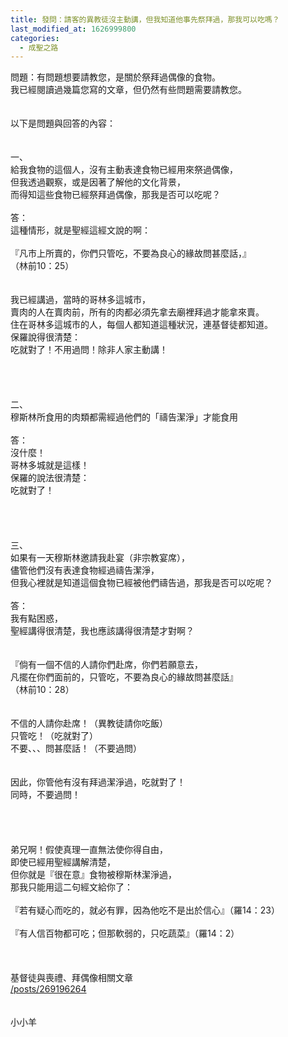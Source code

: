 ```yaml
---
title: 發問：請客的異教徒沒主動講，但我知道他事先祭拜過，那我可以吃嗎？
last_modified_at: 1626999800
categories:
  - 成聖之路
---
```


<div>問題：有問題想要請教您，是關於祭拜過偶像的食物。</div>

<div>我已經閱讀過幾篇您寫的文章，但仍然有些問題需要請教您。</div>

<div>&nbsp;</div>

<div>&nbsp;</div>

<div>以下是問題與回答的內容：</div>

<div>&nbsp;</div>

<div>&nbsp;</div>

<div>一、<span style="white-space:pre"> </span></div>

<div>給我食物的這個人，沒有主動表達食物已經用來祭過偶像，</div>

<div>但我透過觀察，或是因著了解他的文化背景，</div>

<div>而得知這些食物已經祭拜過偶像，那我是否可以吃呢？</div>

<div>&nbsp;</div>

<div>答：</div>

<div>這種情形，就是聖經這經文說的啊：</div>

<div>&nbsp;</div>

<div>『凡市上所賣的，你們只管吃，不要為良心的緣故問甚麼話，』</div>

<div>（林前10：25）</div>

<div>&nbsp;</div>

<div>&nbsp;</div>

<div>我已經講過，當時的哥林多這城市，</div>

<div>賣肉的人在賣肉前，所有的肉都必須先拿去廟裡拜過才能拿來賣。</div>

<div>住在哥林多這城市的人，每個人都知道這種狀況，連基督徒都知道。</div>

<div>保羅說得很清楚：</div>

<div>吃就對了！不用過問！除非人家主動講！</div>

<div>&nbsp;</div>

<div>&nbsp;</div>

<div>&nbsp;</div>

<div>&nbsp;</div>

<div>二、</div>

<div>穆斯林所食用的肉類都需經過他們的「禱告潔淨」才能食用</div>

<div>&nbsp;</div>

<div>答：</div>

<div>沒什麼！</div>

<div>哥林多城就是這樣！</div>

<div>保羅的說法很清楚：</div>

<div>吃就對了！</div>

<div>&nbsp;</div>

<div>&nbsp;</div>

<div>&nbsp;</div>

<div>&nbsp;</div>

<div>三、</div>

<div>如果有一天穆斯林邀請我赴宴（非宗教宴席），</div>

<div>儘管他們沒有表達食物經過禱告潔淨，</div>

<div>但我心裡就是知道這個食物已經被他們禱告過，那我是否可以吃呢？</div>

<div>&nbsp;</div>

<div>答：</div>

<div>我有點困惑，</div>

<div>聖經講得很清楚，我也應該講得很清楚才對啊？</div>

<div>&nbsp;</div>

<div>&nbsp;</div>

<div>『倘有一個不信的人請你們赴席，你們若願意去，</div>

<div>凡擺在你們面前的，只管吃，不要為良心的緣故問甚麼話』</div>

<div>（林前10：28）</div>

<div>&nbsp;</div>

<div>&nbsp;</div>

<div>不信的人請你赴席！（異教徒請你吃飯）</div>

<div>只管吃！（吃就對了）</div>

<div>不要、、、問甚麼話！（不要過問）</div>

<div>&nbsp;</div>

<div>&nbsp;</div>

<div>因此，你管他有沒有拜過潔淨過，吃就對了！</div>

<div>同時，不要過問！</div>

<div>&nbsp;</div>

<div>&nbsp;</div>

<div>&nbsp;</div>

<div>&nbsp;</div>

<div>弟兄啊！假使真理一直無法使你得自由，</div>

<div>即使已經用聖經講解清楚，</div>

<div>但你就是『很在意』食物被穆斯林潔淨過，</div>

<div>那我只能用這二句經文給你了：</div>

<div>&nbsp;</div>

<div>『若有疑心而吃的，就必有罪，因為他吃不是出於信心』（羅14：23）</div>

<div>&nbsp;</div>

<div>『有人信百物都可吃；但那軟弱的，只吃蔬菜』（羅14：2）</div>

<div>&nbsp;</div>

<div>&nbsp;</div>

<div>&nbsp;</div>

<div>
<div>基督徒與喪禮、拜偶像相關文章</div>

<div><a href="/posts/269196264" target="_blank">/posts/269196264</a></div>
</div>

<div>&nbsp;</div>

<div>&nbsp;</div>

<div>小小羊</div>

